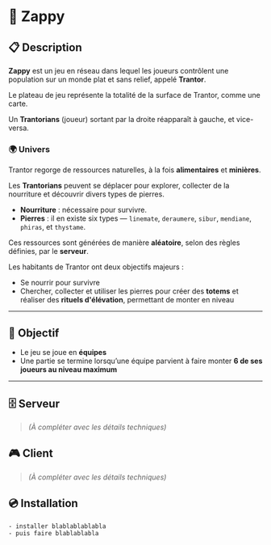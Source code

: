 # 🧌 Zappy

## 📋 Description

**Zappy** est un jeu en réseau dans lequel les joueurs contrôlent une population sur un monde plat et sans relief, appelé **Trantor**.

Le plateau de jeu représente la totalité de la surface de Trantor, comme une carte.

Un **Trantorians** (joueur) sortant par la droite réapparaît à gauche, et vice-versa.

### 🌍 Univers

Trantor regorge de ressources naturelles, à la fois **alimentaires** et **minières**.

Les **Trantorians** peuvent se déplacer pour explorer, collecter de la nourriture et découvrir divers types de pierres.

- **Nourriture** : nécessaire pour survivre.
- **Pierres** : il en existe six types — `linemate`, `deraumere`, `sibur`, `mendiane`, `phiras`, et `thystame`.

Ces ressources sont générées de manière **aléatoire**, selon des règles définies, par le **serveur**.

Les habitants de Trantor ont deux objectifs majeurs :

- Se nourrir pour survivre
- Chercher, collecter et utiliser les pierres pour créer des **totems** et réaliser des **rituels d'élévation**, permettant de monter en niveau

---

## 🎯 Objectif

- Le jeu se joue en **équipes**
- Une partie se termine lorsqu’une équipe parvient à faire monter **6 de ses joueurs au niveau maximum**

---

## 🗄️ Serveur

> *(À compléter avec les détails techniques)*

## 🎮 Client

> *(À compléter avec les détails techniques)*

## 💿 Installation

    - installer blablablablabla
    - puis faire blablablabla
